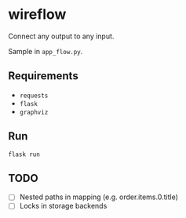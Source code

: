 # wireflow

Connect any output to any input.

Sample in `app_flow.py`.


## Requirements

- `requests`
- `flask`
- `graphviz`

## Run

```
flask run
```



## TODO
- [ ] Nested paths in mapping (e.g. order.items.0.title)
- [ ] Locks in storage backends
